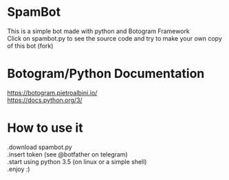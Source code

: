 # SpamBot

This is a simple bot made with python and Botogram Framework 
<Br> Click on spambot.py to see the source code and try to make your own copy of this bot (fork) 

# Botogram/Python Documentation 
https://botogram.pietroalbini.io/ 
<Br> https://docs.python.org/3/ 


# How to use it
 .download spambot.py 
 <br> .insert token (see @botfather on telegram)
 <br> .start using python 3.5 (on linux or a simple shell)
 <br> .enjoy :)
